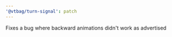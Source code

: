 ```yaml
---
'@vtbag/turn-signal': patch
---
```


Fixes a bug where backward animations didn't work as advertised

